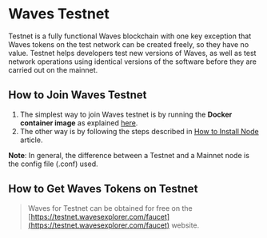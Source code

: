 # Waves Testnet

Testnet is a fully functional Waves blockchain with one key exception that Waves tokens on the test network can be created freely, so they have no value. Testnet helps developers test new versions of Waves, as well as test network operations using identical versions of the software before they are carried out on the mainnet.

## How to Join Waves Testnet

1. The simplest way to join Waves testnet is by running the **Docker container image** as explained [here](/en/waves-node/waves-node-in-docker).
2. The other way is by following the steps described in [How to Install Node](/en/waves-node/how-to-install-a-node/how-to-install-a-node) article.

**Note**: In general, the difference between a Testnet and a Mainnet node is the config file (.conf) used.

## How to Get Waves Tokens on Testnet

> Waves for Testnet can be obtained for free on the [https://testnet.wavesexplorer.com/faucet](https://testnet.wavesexplorer.com/faucet) website.
